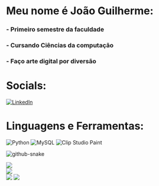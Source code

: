 # Meu nome é João Guilherme:
### - Primeiro semestre da faculdade
### - Cursando Ciências da computação
### - Faço arte digital por diversão

# Socials:
[![LinkedIn](https://img.shields.io/badge/LinkedIn-%230077B5.svg?logo=linkedin&logoColor=white)](https://linkedin.com/in/joão-guilherme-rangel-631322365) 

# Linguagens e Ferramentas:
![Python](https://img.shields.io/badge/python-3670A0?style=for-the-badge&logo=python&logoColor=ffdd54) ![MySQL](https://img.shields.io/badge/mysql-4479A1.svg?style=for-the-badge&logo=mysql&logoColor=white) ![Clip Studio Paint](https://img.shields.io/badge/ClipStudioPaint-%23CFD3D3.svg?style=for-the-badge&logo=ClipStudioPaint&logoColor=white)

<picture>
  <source media="(prefers-color-scheme: dark)" srcset="https://raw.githubusercontent.com/tobiasmeyhoefer/tobiasmeyhoefer/output/github-snake-dark.svg" />
  <source media="(prefers-color-scheme: light)" srcset="https://raw.githubusercontent.com/tobiasmeyhoefer/tobiasmeyhoefer/output/github-snake.svg" />
  <img alt="github-snake" src="https://raw.githubusercontent.com/tobiasmeyhoefer/tobiasmeyhoefer/output/github-snake.svg" />
</picture>

![](https://github-readme-stats.vercel.app/api?username=Zoroethruz&theme=radical&hide_border=false&include_all_commits=true&count_private=false)<br/>
![](https://nirzak-streak-stats.vercel.app/?user=Zoroethruz&theme=radical&hide_border=false)<br/>
![](https://github-readme-stats.vercel.app/api/top-langs/?username=Zoroethruz&theme=dark&hide_border=false&include_all_commits=false&count_private=false&layout=compact)
![](https://github-contributor-stats.vercel.app/api?username=Zoroethruz&limit=5&theme=radical&combine_all_yearly_contributions=true)
